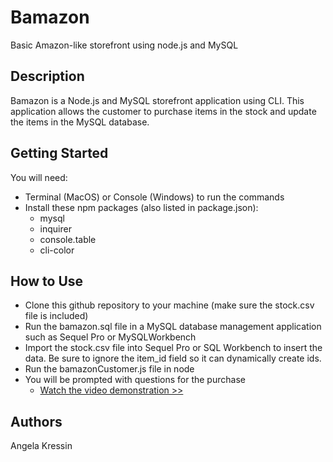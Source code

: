 # Bamazon
Basic Amazon-like storefront using node.js and MySQL

## Description
Bamazon is a Node.js and MySQL storefront application using CLI. This application allows the customer to purchase items in the stock and update the items in the MySQL database. 

## Getting Started
You will need:
* Terminal (MacOS) or Console (Windows) to run the commands
* Install these npm packages (also listed in package.json): 
  * mysql
  * inquirer
  * console.table
  * cli-color

## How to Use
* Clone this github repository to your machine (make sure the stock.csv file is included)
* Run the bamazon.sql file in a MySQL database management application such as Sequel Pro or MySQLWorkbench
* Import the stock.csv file into Sequel Pro or SQL Workbench to insert the data. Be sure to ignore the item_id field so it can dynamically create ids. 
* Run the bamazonCustomer.js file in node
* You will be prompted with questions for the purchase
  * [Watch the video demonstration >>](https://drive.google.com/file/d/1jYQDZSG_bc1pju9cr07J4fD-230Wb7_0/view)
  
## Authors
Angela Kressin
